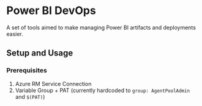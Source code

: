 # Power BI DevOps

A set of tools aimed to make managing Power BI artifacts and deployments easier.

## Setup and Usage

### Prerequisites

1. Azure RM Service Connection
1. Variable Group + PAT (currently hardcoded to `group: AgentPoolAdmin` and `$(PAT)`)
